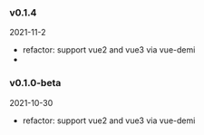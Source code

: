 ### v0.1.4

2021-11-2

- refactor: support vue2 and vue3 via vue-demi
- 
### v0.1.0-beta

2021-10-30

- refactor: support vue2 and vue3 via vue-demi
